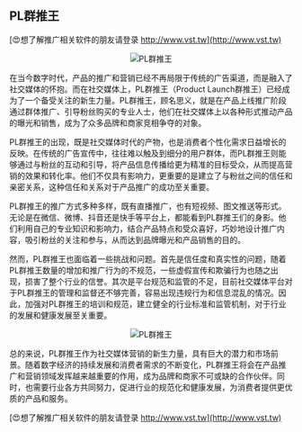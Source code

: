 ## **PL群推王**

[😍想了解推广相关软件的朋友请登录 http://www.vst.tw](http://www.vst.tw)

 <center><img src="https://vst.tw/MP4/tuiguang/png/8.png" alt="PL群推王"></center>

在当今数字时代，产品的推广和营销已经不再局限于传统的广告渠道，而是融入了社交媒体的怀抱。而在社交媒体上，PL群推王（Product Launch群推王）已经成为了一个备受关注的新生力量。PL群推王，顾名思义，就是在产品上线推广阶段通过群体推广、引导粉丝购买的专业人士，他们在社交媒体上以各种形式推动产品的曝光和销售，成为了众多品牌和商家竞相争夺的对象。

PL群推王的出现，既是社交媒体时代的产物，也是消费者个性化需求日益增长的反映。在传统的广告宣传中，往往难以触及到细分的用户群体，而PL群推王则能够通过与粉丝的互动和引导，将产品信息传播给更为精准的目标受众，从而提高营销的效果和转化率。他们不仅具有影响力，更重要的是建立了与粉丝之间的信任和亲密关系，这种信任和关系对于产品推广的成功至关重要。

PL群推王的推广方式多种多样，既有直播推广，也有短视频、图文推送等形式。无论是在微信、微博、抖音还是快手等平台上，都能看到PL群推王们的身影。他们利用自己的专业知识和影响力，结合产品特点和受众喜好，巧妙地设计推广内容，吸引粉丝的关注和参与，从而达到品牌曝光和产品销售的目的。

然而，PL群推王也面临着一些挑战和问题。首先是信任度和真实性的问题，随着PL群推王数量的增加和推广行为的不规范，一些虚假宣传和欺骗行为也随之出现，损害了整个行业的信誉。其次是平台规范和监管的不足，目前社交媒体平台对于PL群推王的管理和监督还不够完善，容易出现违规行为和信息混乱的情况。因此，加强对PL群推王的培训和规范，建立健全的行业标准和监管机制，对于行业的发展和健康发展至关重要。

 <center><img src="https://vst.tw/MP4/tuiguang/png/7.png" alt="PL群推王"></center>

总的来说，PL群推王作为社交媒体营销的新生力量，具有巨大的潜力和市场前景。随着数字经济的持续发展和消费者需求的不断变化，PL群推王将会在产品推广和营销领域发挥越来越重要的作用，成为品牌和商家不可或缺的合作伙伴。同时，也需要行业各方共同努力，促进行业的规范化和健康发展，为消费者提供更优质的产品和服务。

[😍想了解推广相关软件的朋友请登录 http://www.vst.tw](http://www.vst.tw)




